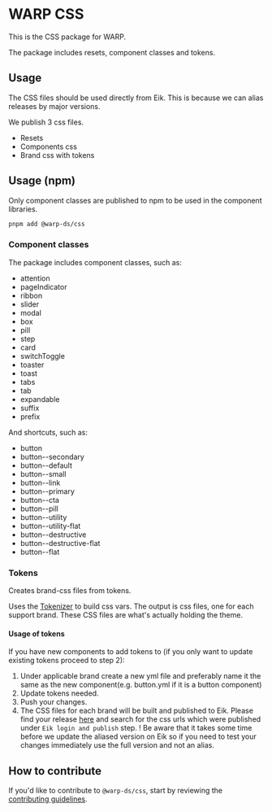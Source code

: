 # WARP CSS

This is the CSS package for WARP.

The package includes resets, component classes and tokens.

## Usage

The CSS files should be used directly from Eik. This is because we can alias releases by major versions.


We publish 3 css files.

- Resets <link href="https://assets.finn.no/pkg/@warp-ds/css/[VERSION]/resets.css" rel="stylesheet" />
- Components css <link href="https://assets.finn.no/pkg/@warp-ds/css/[VERSION]/components.css" rel="stylesheet" />
- Brand css with tokens <link href="https://assets.finn.no/pkg/@warp-ds/css/[VERSION]/tokens/[BRANDNAME e.g. tori-fi].css" rel="stylesheet" />  

## Usage (npm)

Only component classes are published to npm to be used in the component libraries.

```sh
pnpm add @warp-ds/css
```

### Component classes

The package includes component classes, such as:
- attention
- pageIndicator
- ribbon
- slider
- modal
- box
- pill
- step
- card
- switchToggle
- toaster
- toast
- tabs
- tab
- expandable
- suffix
- prefix

And shortcuts, such as:
- button
- button--secondary
- button--default
- button--small
- button--link
- button--primary
- button--cta
- button--pill
- button--utility
- button--utility-flat
- button--destructive
- button--destructive-flat
- button--flat


### Tokens

Creates brand-css files from tokens. 

Uses the [Tokenizer](https://github.com/warp-ds/tokenizer) to build css vars. The output 
is css files, one for each support brand. These CSS files are what's actually holding the theme.


#### Usage of tokens

If you have new components to add tokens to (if you only want to update existing tokens proceed to step 2):

1. Under applicable brand create a new yml file and preferably name it the same as the new component(e.g. button.yml if it is a button component)
2. Update tokens needed.
3. Push your changes.
4. The CSS files for each brand will be built and published to Eik. Please find your release [here](https://github.com/warp-ds/css/actions/workflows/release.yml) and search for the css urls which were published under `Eik login and publish` step.
! Be aware that it takes some time before we update the aliased version on Eik so if you need to test your changes immediately use the full version and not an alias.


## How to contribute

If you'd like to contribute to `@warp-ds/css`, start by reviewing the [contributing guidelines](https://github.com/warp-ds/css/blob/main/CONTRIBUTING.md).